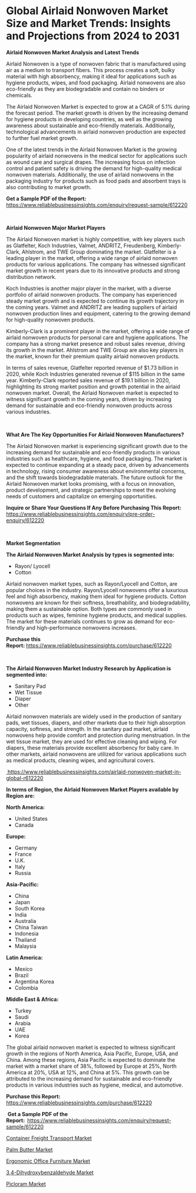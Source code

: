 <p><h1>Global Airlaid Nonwoven Market Size and Market Trends: Insights and Projections from 2024 to 2031</h1></p><p><strong>Airlaid Nonwoven Market Analysis and Latest Trends</strong></p>
<p><p>Airlaid Nonwoven is a type of nonwoven fabric that is manufactured using air as a medium to transport fibers. This process creates a soft, bulky material with high absorbency, making it ideal for applications such as hygiene products, wipes, and food packaging. Airlaid nonwovens are also eco-friendly as they are biodegradable and contain no binders or chemicals.</p><p>The Airlaid Nonwoven Market is expected to grow at a CAGR of 5.1% during the forecast period. The market growth is driven by the increasing demand for hygiene products in developing countries, as well as the growing awareness about sustainable and eco-friendly materials. Additionally, technological advancements in airlaid nonwoven production are expected to further fuel market growth.</p><p>One of the latest trends in the Airlaid Nonwoven Market is the growing popularity of airlaid nonwovens in the medical sector for applications such as wound care and surgical drapes. The increasing focus on infection control and patient safety is driving the demand for high-quality medical nonwoven materials. Additionally, the use of airlaid nonwovens in the packaging industry for products such as food pads and absorbent trays is also contributing to market growth.</p></p>
<p><strong>Get a Sample PDF of the Report:&nbsp;</strong> <a href="https://www.reliablebusinessinsights.com/enquiry/request-sample/612220">https://www.reliablebusinessinsights.com/enquiry/request-sample/612220</a></p>
<p>&nbsp;</p>
<p><strong>Airlaid Nonwoven Major Market Players</strong></p>
<p><p>The Airlaid Nonwoven market is highly competitive, with key players such as Glatfelter, Koch Industries, Valmet, ANDRITZ, Freudenberg, Kimberly-Clark, Ahlstrom, and TWE Group dominating the market. Glatfelter is a leading player in the market, offering a wide range of airlaid nonwoven products for various applications. The company has witnessed significant market growth in recent years due to its innovative products and strong distribution network.</p><p>Koch Industries is another major player in the market, with a diverse portfolio of airlaid nonwoven products. The company has experienced steady market growth and is expected to continue its growth trajectory in the coming years. Valmet and ANDRITZ are leading suppliers of airlaid nonwoven production lines and equipment, catering to the growing demand for high-quality nonwoven products.</p><p>Kimberly-Clark is a prominent player in the market, offering a wide range of airlaid nonwoven products for personal care and hygiene applications. The company has a strong market presence and robust sales revenue, driving its growth in the market. Ahlstrom and TWE Group are also key players in the market, known for their premium quality airlaid nonwoven products.</p><p>In terms of sales revenue, Glatfelter reported revenue of $1.73 billion in 2020, while Koch Industries generated revenue of $115 billion in the same year. Kimberly-Clark reported sales revenue of $19.1 billion in 2020, highlighting its strong market position and growth potential in the airlaid nonwoven market. Overall, the Airlaid Nonwoven market is expected to witness significant growth in the coming years, driven by increasing demand for sustainable and eco-friendly nonwoven products across various industries.</p></p>
<p>&nbsp;</p>
<p><strong>What Are The Key Opportunities For Airlaid Nonwoven Manufacturers?</strong></p>
<p><p>The Airlaid Nonwoven market is experiencing significant growth due to the increasing demand for sustainable and eco-friendly products in various industries such as healthcare, hygiene, and food packaging. The market is expected to continue expanding at a steady pace, driven by advancements in technology, rising consumer awareness about environmental concerns, and the shift towards biodegradable materials. The future outlook for the Airlaid Nonwoven market looks promising, with a focus on innovation, product development, and strategic partnerships to meet the evolving needs of customers and capitalize on emerging opportunities.</p></p>
<p><strong>Inquire or Share Your Questions If Any Before Purchasing This Report:</strong> <a href="https://www.reliablebusinessinsights.com/enquiry/pre-order-enquiry/612220">https://www.reliablebusinessinsights.com/enquiry/pre-order-enquiry/612220</a></p>
<p>&nbsp;</p>
<p><strong>Market Segmentation</strong></p>
<p><strong>The Airlaid Nonwoven Market Analysis by types is segmented into:</strong></p>
<p><ul><li>Rayon/ Lyocell</li><li>Cotton</li></ul></p>
<p><p>Airlaid nonwoven market types, such as Rayon/Lyocell and Cotton, are popular choices in the industry. Rayon/Lyocell nonwovens offer a luxurious feel and high absorbency, making them ideal for hygiene products. Cotton nonwovens are known for their softness, breathability, and biodegradability, making them a sustainable option. Both types are commonly used in products such as wipes, feminine hygiene products, and medical supplies. The market for these materials continues to grow as demand for eco-friendly and high-performance nonwovens increases.</p></p>
<p><strong>Purchase this Report:&nbsp;</strong><a href="https://www.reliablebusinessinsights.com/purchase/612220">https://www.reliablebusinessinsights.com/purchase/612220</a></p>
<p>&nbsp;</p>
<p><strong>The Airlaid Nonwoven Market Industry Research by Application is segmented into:</strong></p>
<p><ul><li>Sanitary Pad</li><li>Wet Tissue</li><li>Diaper</li><li>Other</li></ul></p>
<p><p>Airlaid nonwoven materials are widely used in the production of sanitary pads, wet tissues, diapers, and other markets due to their high absorption capacity, softness, and strength. In the sanitary pad market, airlaid nonwovens help provide comfort and protection during menstruation. In the wet tissue market, they are used for effective cleaning and wiping. For diapers, these materials provide excellent absorbency for baby care. In other markets, airlaid nonwovens are utilized for various applications such as medical products, cleaning wipes, and agricultural covers.</p></p>
<p><a href="https://www.reliablebusinessinsights.com/airlaid-nonwoven-market-in-global-r612220">&nbsp;https://www.reliablebusinessinsights.com/airlaid-nonwoven-market-in-global-r612220</a></p>
<p><strong>In terms of Region, the Airlaid Nonwoven Market Players available by Region are:</strong></p>
<p>
    <p> <strong> North America: </strong>
        <ul>
            <li>United States</li>
            <li>Canada</li>
        </ul>
        </p> 
    <p> <strong> Europe: </strong>
        <ul>
            <li>Germany</li>
            <li>France</li>
            <li>U.K.</li>
            <li>Italy</li>
            <li>Russia</li>
        </ul>
        </p> 
    <p> <strong> Asia-Pacific: </strong>
        <ul>
            <li>China</li>
            <li>Japan</li>
            <li>South Korea</li>
            <li>India</li>
            <li>Australia</li>
            <li>China Taiwan</li>
            <li>Indonesia</li>
            <li>Thailand</li>
            <li>Malaysia</li>
        </ul>
        </p> 
    <p> <strong> Latin America: </strong>
        <ul>
            <li>Mexico</li>
            <li>Brazil</li>
            <li>Argentina Korea</li>
            <li>Colombia</li>
        </ul>
        </p> 
    <p> <strong> Middle East & Africa: </strong>
        <ul>
            <li>Turkey</li>
            <li>Saudi</li>
            <li>Arabia</li>
            <li>UAE</li>
            <li>Korea</li>
        </ul>
    </p>
    </p>
<p><p>The global airlaid nonwoven market is expected to witness significant growth in the regions of North America, Asia Pacific, Europe, USA, and China. Among these regions, Asia Pacific is expected to dominate the market with a market share of 38%, followed by Europe at 25%, North America at 20%, USA at 12%, and China at 5%. This growth can be attributed to the increasing demand for sustainable and eco-friendly products in various industries such as hygiene, medical, and automotive.</p></p>
<p><strong>Purchase this Report: </strong><a href="https://www.reliablebusinessinsights.com/purchase/612220">https://www.reliablebusinessinsights.com/purchase/612220</a></p>
<p>&nbsp;<strong>Get a Sample PDF of the Report:&nbsp;&nbsp;</strong><a href="https://www.reliablebusinessinsights.com/enquiry/request-sample/612220">https://www.reliablebusinessinsights.com/enquiry/request-sample/612220</a></p>
<p><strong></strong></p>
<p><p><a href="https://issuu.com/reportprime-2/docs/container-freight-transport-market-size-2030.pptx">Container Freight Transport Market</a></p><p><a href="https://github.com/JosephMorgnmelgfbX/Market-Research-Report-List-1/blob/main/palm-butter-market.md">Palm Butter Market</a></p><p><a href="https://github.com/nlnlwane1/Market-Research-Report-List-1/blob/main/ergonomic-office-furniture-market.md">Ergonomic Office Furniture Market</a></p><p><a href="https://www.linkedin.com/pulse/strategic-insights-global-34-dihydroxybenzaldehyde-market-zxy4e?trackingId=b6gHtQpZXYNcnvPLa8XV0Q%3D%3D">3,4-Dihydroxybenzaldehyde Market</a></p><p><a href="https://www.linkedin.com/pulse/global-picloram-market-product-type-application-region-glkqe?trackingId=bCUwEnDp%2BR%2FrOwM8sI6VEg%3D%3D">Picloram Market</a></p></p>